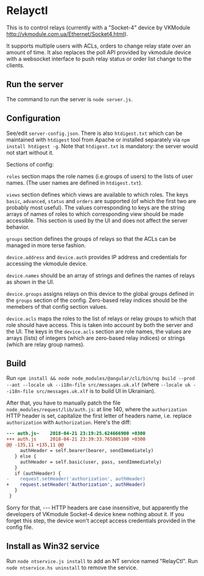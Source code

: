 # Relayctl

This is to control relays (currently with a "Socket-4" device by VKModule
http://vkmodule.com.ua/Ethernet/Socket4.html).

It supports multiple users with ACLs, orders to change relay state
over an amount of time. It also replaces the poll API provided by
vkmodule device with a websocket interface to push relay status or
order list change to the clients.



## Run the server

The command to run the server is `node server.js`.

## Configuration

See/edit `server-config.json`. There is also `htdigest.txt` which can
be maintained with `htdigest` tool from Apache or installed separately
via `npm install htdigest -g`. Note that `htdigest.txt` is mandatory:
the server would not start without it.

Sections of config:

`roles` section maps the role names (i.e.groups of users) to the lists
of user names. (The user names are defined in `htdigest.txt`).

`views` section defines which views are available to which roles. The
keys `basic`, `advanced`, `status` and `orders` are supported (of
which the first two are probably most useful). The values
corresponding to keys are the string arrays of names of roles to which
corresponding view should be made accessible. This section is used by
the UI and does not affect the server behavior.

`groups` section defines the groups of relays so that the ACLs can be
managed in more terse fashion.

`device.address` and `device.auth` provides IP address and credentials
for accessing the vkmodule device.

`device.names` should be an array of strings and defines the names of
relays as shown in the UI.

`device.groups` assigns relays on this device to the global groups
defined in the `groups` section of the config. Zero-based relay
indices should be the memebers of that config section values.

`device.acls` maps the roles to the list of relays or relay groups to
which that role should have access. This is taken into account by both
the server and the UI. The keys in the `device.acls` section are role
names, the values are arrays (lists) of integers (which are zero-based
relay indices) or strings (which are relay group names).

## Build

Run `npm install && node node_modules/@angular/cli/bin/ng build --prod --aot --locale uk --i18n-file src/messages.uk.xlf`
(where `--locale uk --i18n-file src/messages.uk.xlf` is to build UI in
Ukrainian).

After that, you have to manually patch the file
`node_modules/request/lib/auth.js`: at line 140, where the
`authorization` HTTP header is set, capitalize the first letter of
headers name, i.e. replace `authorization` with
`Authorization`. Here's the diff:
```diff
--- auth.js~    2018-04-21 23:19:25.624666900 +0300
+++ auth.js     2018-04-21 23:39:33.765085100 +0300
@@ -135,11 +135,11 @@
     authHeader = self.bearer(bearer, sendImmediately)
   } else {
     authHeader = self.basic(user, pass, sendImmediately)
   }
   if (authHeader) {
-    request.setHeader('authorization', authHeader)
+    request.setHeader('Authorization', authHeader)
   }
 }
```
Sorry for that, --- HTTP headers are case insensitive, but apparently
the developers of VKmodule Socket-4 device knew nothing about it. If
you forget this step, the device won't accept access credentials
provided in the config file.

## Install as Win32 service

Run `node ntservice.js install` to add an NT service named
"RelayCtl". Run `node ntservice.hs uninstall` to remove the service.

